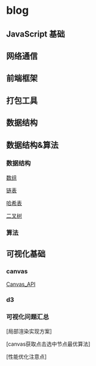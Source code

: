 # blog
## JavaScript 基础
## 网络通信
## 前端框架
## 打包工具

## 数据结构
## 数据结构&算法
### 数据结构
[数组](https://github.com/Capactity/blog/blob/master/data-structure/数组.md)

[链表](https://github.com/Capactity/blog/blob/master/data-structure/链表.md)

[哈希表](https://github.com/Capactity/blog/blob/master/data-structure/哈希表.md)

[二叉树](https://github.com/Capactity/blog/blob/master/data-structure/二叉树.md)
### 算法

## 可视化基础
### canvas
[Canvas_API](https://github.com/Capactity/blog/blob/master/Canvas_API.md)
### d3
### 可视化问题汇总
[局部渲染实现方案]

[canvas获取点击选中节点最优算法]

[性能优化注意点]
